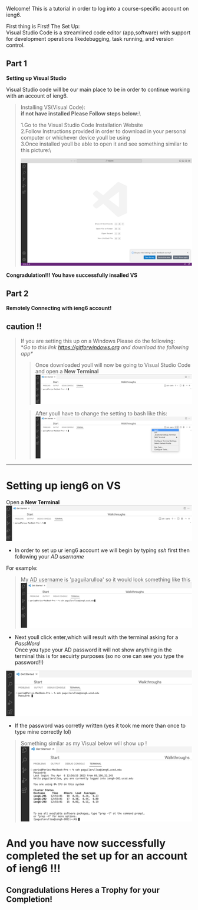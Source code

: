 Welcome! This is a tutorial in order to log into a course-specific account on ieng6.

First thing is First! The Set Up:\
Visual Studio Code is a streamlined code editor (app,software) with support for development 
operations likedebugging, task running, and version control. 

## Part 1

**Setting up Visual Studio**

Visual Studio code will be our main place to be in order to continue working with an account of ieng6.

>Installing VS(Visual Code):\
>**if not have installed Please Follow steps below:**\
>
>1.Go to the Visual Studio Code Installation Website\
>2.Follow Instructions provided in order to download in your personal computer or whichever device youll be using \
>3.Once installed youll be able to open it and see something similar to this picture:\
>
>![Image](VS.png)


**Congradulation!!! You have successfully insalled VS**

## Part 2

**Remotely Connecting with ieng6 account!**

**caution !!**
---
>If you are setting this up on a Windows Please do the following:\
>**Go to this link <https://gitforwindows.org> and download the following app\**
>
>>Once downloaded youll will now be going to Visual Studio Code and open a **New Terminal**
>>![Image](terminal.png)
>
>
>>After youll have to change the setting to bash like this:
>>![Image](Bash.png)
>

---

# **Setting up ieng6 on VS**


Open a **New Terminal**
![Image](terminal.png)

* In order to set up ur ieng6 account we will begin by typing _ssh_ first then following your _AD username_ 

For example:
>My AD username is 'paguilarulloa' so it would look something like this
![Image](ssh.png)


* Next youll click enter,which will result with the terminal asking for a _PassWord_\
Once you type your AD password it will not show anything in the terminal this is for secuirty purposes (so no one can see you type the password!!) 

![Image](pass.png)


* If the password was corretly written (yes it took me more than once to type mine correctly lol)
>Something similar as my Visual below will show up !
>![Image](solution.png)

# **And you have now successfully completed the set up for an account of ieng6 !!!**
## Congradulations Heres a Trophy for your Completion!






